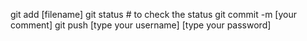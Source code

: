 git add [filename] 
git status # to check the status
git commit -m [your comment]
git push 
    [type your username]
    [type your password]
